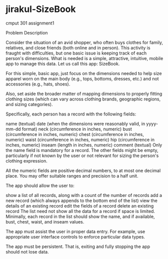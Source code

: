# jirakul-SizeBook
cmput 301 assignment1

Problem Description

Consider the situation of an avid shopper, who often buys clothes for family, relatives, and close friends (both online and in person). This activity is fraught with difficulties, but one basic issue is keeping track of each person's dimensions. What is needed is a simple, attractive, intuitive, mobile app to manage this data. Let us call this app: SizeBook.

For this simple, basic app, just focus on the dimensions needed to help size apparel worn on the main body (e.g., tops, bottoms, dresses, etc.) and not accessories (e.g., hats, shoes).

Also, set aside the broader matter of mapping dimensions to properly fitting clothing sizes (which can vary across clothing brands, geographic regions, and sizing categories).

Specifically, each person has a record with the following fields:

name (textual)
date (when the dimensions were reasonably valid, in yyyy-mm-dd format)
neck (circumference in inches, numeric)
bust (circumference in inches, numeric)
chest (circumference in inches, numeric)
waist (circumference in inches, numeric)
hip (circumference in inches, numeric)
inseam (length in inches, numeric)
comment (textual)
Only the name field is mandatory for a record. The other fields might be empty, particularly if not known by the user or not relevant for sizing the person's clothing expression.

All the numeric fields are positive decimal numbers, to at most one decimal place. You may offer suitable ranges and precision to a half unit.

The app should allow the user to:

show a list of all records, along with a count of the number of records
add a new record (which always appends to the bottom end of the list)
view the details of an existing record
edit the fields of a record
delete an existing record
The list need not show all the data for a record if space is limited. Minimally, each record in the list should show the name, and if available, bust, chest, waist, and inseam values.

The app must assist the user in proper data entry. For example, use appropriate user interface controls to enforce particular data types.

The app must be persistent. That is, exiting and fully stopping the app should not lose data.
